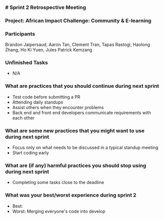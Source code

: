### # Sprint 2 Retrospective Meeting
### Project: African Impact Challenge: Community & E-learning

### Participants
Brandon Jaipersaud, Aaron Tan, Clement Tran, Tapas Rastogi, Haolong Zhang, Ho Ki Yuen, Jules Patrick Kemzang

### Unfinished Tasks
* N/A

### What are practices that you should continue during next sprint
* Test code before submitting a PR
* Attending daily standups
* Assist others when they encounter problems
* Back end and front end developers communicate requirements with each other

### What are some new practices that you might want to use during next sprint
* Focus only on what needs to be discussed in a typical standup meeting
* Start coding early

### What are (if any) harmful practices you should stop using during next sprint
* Completing some tasks close to the deadline

### What was your best/worst experience during sprint 2
* Best: 
* Worst: Merging everyone's code into develop 
